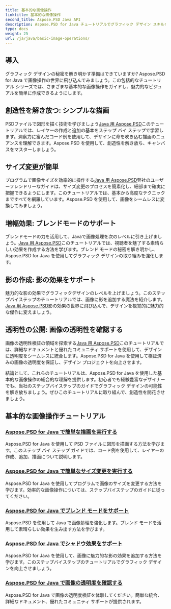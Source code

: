```yaml
---
title: 基本的な画像操作
linktitle: 基本的な画像操作
second_title: Aspose.PSD Java API
description: Aspose.PSD for Java チュートリアルでグラフィック デザイン スキルを高めましょう。ステップ バイ ステップ ガイドで描画、サイズ変更、ブレンド モード、透明度の検証を学習します。
type: docs
weight: 25
url: /ja/java/basic-image-operations/
---
```


## 導入

グラフィック デザインの秘密を解き明かす準備はできていますか? Aspose.PSD for Java で画像操作の世界に飛び込んでみましょう。この包括的なチュートリアル シリーズでは、さまざまな基本的な画像操作をガイドし、魅力的なビジュアルを簡単に作成できるようにします。

## 創造性を解き放つ: シンプルな描画

PSDファイルで図形を描く技術を学びましょう[Java 用 Aspose.PSD](./simple-drawing/)このチュートリアルでは、レイヤーの作成と追加の基本をステップ バイ ステップで学習します。洞察力に富んだコード例を使用して、デザインに命を吹き込む描画のニュアンスを理解できます。Aspose.PSD を使用して、創造性を解き放ち、キャンバスをマスターしましょう。

## サイズ変更が簡単

プログラムで画像サイズを効率的に操作する[Java 用 Aspose.PSD](./simple-resizing/)弊社のユーザーフレンドリーなガイドは、サイズ変更のプロセスを簡素化し、細部まで確実に把握できるようにします。このチュートリアルでは、基本から高度なテクニックまですべてを網羅しています。Aspose.PSD を使用して、画像をシームレスに変換してみましょう。

## 増幅効果: ブレンドモードのサポート

ブレンドモードの力を活用して、Javaで画像処理を次のレベルに引き上げましょう。[Java 用 Aspose.PSD](./support-blend-modes/)このチュートリアルでは、視聴者を魅了する素晴らしい効果を作成する方法を学びます。ブレンド モードの秘密を解き明かし、Aspose.PSD for Java を使用してグラフィック デザインの取り組みを強化します。

## 影の作成: 影の効果をサポート

魅力的な影の効果でグラフィックデザインのレベルを上げましょう。このステップバイステップのチュートリアルでは、画像に影を追加する魔法を紹介します。[Java 用 Aspose.PSD](./support-shadow-effect/)影の効果の世界に飛び込んで、デザインを視覚的に魅力的な傑作に変えましょう。

## 透明性の公開: 画像の透明性を確認する

画像の透明性検証の領域を探索する[Java 用 Aspose.PSD](./verify-image-transparency/)このチュートリアルでは、詳細なドキュメントと優れたコミュニティ サポートを使用して、デザインに透明度をシームレスに統合します。Aspose.PSD for Java を使用して検証済みの画像の透明度を保証し、デザイン プロジェクトを向上させます。

結論として、これらのチュートリアルは、Aspose.PSD for Java を使用した基本的な画像操作の総合的な理解を提供します。初心者でも経験豊富なデザイナーでも、当社のステップバイステップのガイドでグラフィック デザインの可能性を解き放ちましょう。ぜひこのチュートリアルに取り組んで、創造性を開花させましょう。
## 基本的な画像操作チュートリアル
### [Aspose.PSD for Java で簡単な描画を実行する](./simple-drawing/)
Aspose.PSD for Java を使用して PSD ファイルに図形を描画する方法を学びます。このステップ バイ ステップ ガイドでは、コード例を使用して、レイヤーの作成、追加、描画について説明します。
### [Aspose.PSD for Java で簡単なサイズ変更を実行する](./simple-resizing/)
Aspose.PSD for Java を使用してプログラムで画像のサイズを変更する方法を学びます。効率的な画像操作については、ステップバイステップのガイドに従ってください。
### [Aspose.PSD for Java でブレンド モードをサポート](./support-blend-modes/)
Aspose.PSD を使用して Java で画像処理を強化します。ブレンド モードを活用して素晴らしい効果を生み出す方法を学びます。
### [Aspose.PSD for Java でシャドウ効果をサポート](./support-shadow-effect/)
Aspose.PSD for Java を使用して、画像に魅力的な影の効果を追加する方法を学びます。このステップバイステップのチュートリアルでグラフィック デザインを向上させましょう。
### [Aspose.PSD for Java で画像の透明度を確認する](./verify-image-transparency/)
Aspose.PSD for Java で画像の透明度検証を体験してください。簡単な統合、詳細なドキュメント、優れたコミュニティ サポートが提供されます。